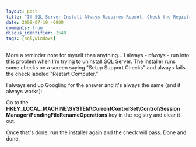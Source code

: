 ```yaml
---
layout: post
title: "If SQL Server Install Always Requires Reboot, Check the Registry"
date: 2009-07-10 -0800
comments: true
disqus_identifier: 1548
tags: [sql,windows]
---
```

More a reminder note for myself than anything... I always - *always* -
run into this problem when I'm trying to uninstall SQL Server. The
installer runs some checks on a screen saying "Setup Support Checks" and
always fails the check labeled "Restart Computer."

I always end up Googling for the answer and it's always the same (and it
always works):

Go to the
**HKEY\_LOCAL\_MACHINE\\SYSTEM\\CurrentControlSet\\Control\\Session
Manager\\PendingFileRenameOperations** key in the registry and clear it
out.

Once that's done, run the installer again and the check will pass. Done
and done.
